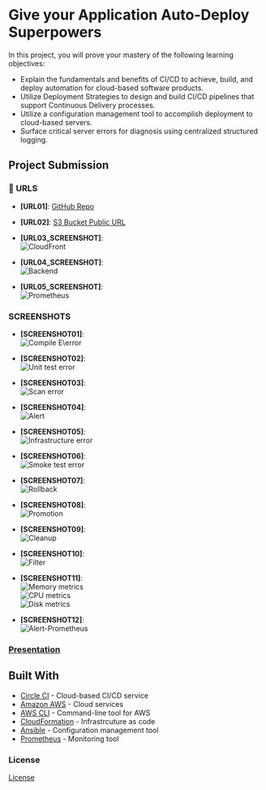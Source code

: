 # Give your Application Auto-Deploy Superpowers

In this project, you will prove your mastery of the following learning objectives:

- Explain the fundamentals and benefits of CI/CD to achieve, build, and deploy automation for cloud-based software products.
- Utilize Deployment Strategies to design and build CI/CD pipelines that support Continuous Delivery processes.
- Utilize a configuration management tool to accomplish deployment to cloud-based servers.
- Surface critical server errors for diagnosis using centralized structured logging.

## Project Submission

### 🔗 URLS

- **[URL01]**: <a href="https://github.com/Zeyad-Alo/Udapeople-AutoDeployed-WebApp">GitHub Repo</a>
- **[URL02]**: <a href="http://udapeople-f9ddff0.s3-website-us-east-1.amazonaws.com">S3 Bucket Public URL</a>

- **[URL03_SCREENSHOT]**:  
![CloudFront](./screenshots/URL03_SCREENSHOT.png)

- **[URL04_SCREENSHOT]**:  
![Backend](./screenshots/URL04_SCREENSHOT.png)

- **[URL05_SCREENSHOT]**:  
![Prometheus](./screenshots/URL05_SCREENSHOT.png)


### SCREENSHOTS

 - **[SCREENSHOT01]**:  
![Compile E\error](./screenshots/SCREENSHOT01.png)

- **[SCREENSHOT02]**:  
![Unit test error](./screenshots/SCREENSHOT02.png)

- **[SCREENSHOT03]**:  
![Scan error](./screenshots/SCREENSHOT03.png)

 - **[SCREENSHOT04]**:  
![Alert](./screenshots/SCREENSHOT04.png)

- **[SCREENSHOT05]**:  
![Infrastructure error](./screenshots/SCREENSHOT05.png)

- **[SCREENSHOT06]**:  
![Smoke test error](./screenshots/SCREENSHOT06.png)

 - **[SCREENSHOT07]**:  
![Rollback](./screenshots/SCREENSHOT07.png)

- **[SCREENSHOT08]**:  
![Promotion](./screenshots/SCREENSHOT08.png)

- **[SCREENSHOT09]**:  
![Cleanup](./screenshots/SCREENSHOT09.png)

- **[SCREENSHOT10]**:  
![Filter](./screenshots/SCREENSHOT10.png)

- **[SCREENSHOT11]**:  
![Memory metrics](./screenshots/SCREENSHOT11-1.png)  
![CPU metrics](./screenshots/SCREENSHOT11-2.png)  
![Disk metrics](./screenshots/SCREENSHOT11-3.png)  

- **[SCREENSHOT12]**:  
![Alert-Prometheus](./screenshots/SCREENSHOT12.png)


### [Presentation](presentation.pdf)


## Built With

- [Circle CI](www.circleci.com) - Cloud-based CI/CD service
- [Amazon AWS](https://aws.amazon.com/) - Cloud services
- [AWS CLI](https://aws.amazon.com/cli/) - Command-line tool for AWS
- [CloudFormation](https://aws.amazon.com/cloudformation/) - Infrastrcuture as code
- [Ansible](https://www.ansible.com/) - Configuration management tool
- [Prometheus](https://prometheus.io/) - Monitoring tool

### License

[License](LICENSE.md)
